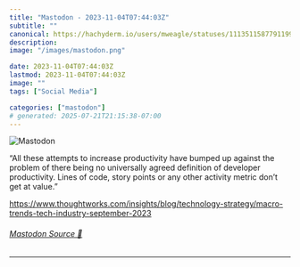 ```yaml
---
title: "Mastodon - 2023-11-04T07:44:03Z"
subtitle: ""
canonical: https://hachyderm.io/users/mweagle/statuses/111351158779119946
description:
image: "/images/mastodon.png"

date: 2023-11-04T07:44:03Z
lastmod: 2023-11-04T07:44:03Z
image: ""
tags: ["Social Media"]

categories: ["mastodon"]
# generated: 2025-07-21T21:15:38-07:00
---
```

![Mastodon](/images/mastodon.png)

<p>“All these attempts to increase productivity have bumped up against the problem of there being no universally agreed definition of developer productivity. Lines of code, story points or any other activity metric don’t get at value.”</p><p><a href="https://www.thoughtworks.com/insights/blog/technology-strategy/macro-trends-tech-industry-september-2023" target="_blank" rel="nofollow noopener noreferrer" translate="no"><span class="invisible">https://www.</span><span class="ellipsis">thoughtworks.com/insights/blog</span><span class="invisible">/technology-strategy/macro-trends-tech-industry-september-2023</span></a></p>


###### [Mastodon Source 🐘](https://hachyderm.io/@mweagle/111351158779119946)

___
